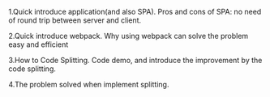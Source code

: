 1.Quick introduce application(and also SPA).
Pros and cons of SPA: no need of round trip between server and client.

2.Quick introduce webpack.
Why using webpack can solve the problem easy and efficient

3.How to Code Splitting.
Code demo, and introduce the improvement by the code splitting.

4.The problem solved when implement splitting.
